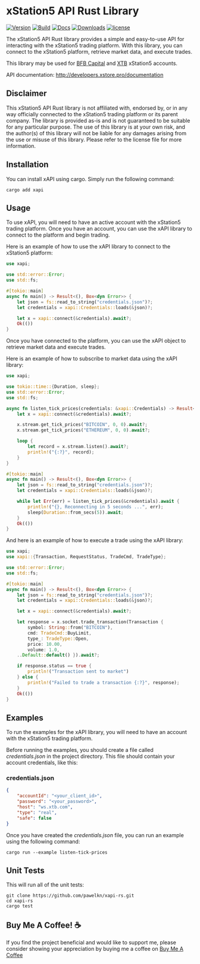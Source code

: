 # xStation5 API Rust Library

[![Version](https://img.shields.io/crates/v/xapi.svg)](https://crates.io/crates/xapi)
[![Build](https://img.shields.io/github/actions/workflow/status/pawelkn/xapi/test.yml)](https://github.com/pawelkn/xapi-rs/actions/workflows/test.yml)
[![Docs](https://img.shields.io/docsrs/xapi)](https://docs.rs/xapi)
[![Downloads](https://img.shields.io/crates/d/xapi.svg)](https://crates.io/crates/xapi)
[![license](https://img.shields.io/badge/license-MIT-blue)](https://github.com/pawelkn/xapi-rs/LICENSE)

The xStation5 API Rust library provides a simple and easy-to-use API for interacting with the xStation5 trading platform. With this library, you can connect to the xStation5 platform, retrieve market data, and execute trades.

This library may be used for [BFB Capital](https://bfb.capital) and [XTB](https://www.xtb.com) xStation5 accounts.

API documentation: <http://developers.xstore.pro/documentation>

## Disclaimer

This xStation5 API Rust library is not affiliated with, endorsed by, or in any way officially connected to the xStation5 trading platform or its parent company. The library is provided as-is and is not guaranteed to be suitable for any particular purpose. The use of this library is at your own risk, and the author(s) of this library will not be liable for any damages arising from the use or misuse of this library. Please refer to the license file for more information.

## Installation

You can install xAPI using cargo. Simply run the following command:

```shell
cargo add xapi
```

## Usage

To use xAPI, you will need to have an active account with the xStation5 trading platform. Once you have an account, you can use the xAPI library to connect to the platform and begin trading.

Here is an example of how to use the xAPI library to connect to the xStation5 platform:

```rust
use xapi;

use std::error::Error;
use std::fs;

#[tokio::main]
async fn main() -> Result<(), Box<dyn Error>> {
    let json = fs::read_to_string("credentials.json")?;
    let credentials = xapi::Credentials::loads(&json)?;

    let x = xapi::connect(&credentials).await?;
    Ok(())
}
```

Once you have connected to the platform, you can use the xAPI object to retrieve market data and execute trades.

Here is an example of how to subscribe to market data using the xAPI library:

```rust
use xapi;

use tokio::time::{Duration, sleep};
use std::error::Error;
use std::fs;

async fn listen_tick_prices(credentials: &xapi::Credentials) -> Result<(), xapi::Error> {
    let x = xapi::connect(&credentials).await?;

    x.stream.get_tick_prices("BITCOIN", 0, 0).await?;
    x.stream.get_tick_prices("ETHEREUM", 0, 0).await?;

    loop {
        let record = x.stream.listen().await?;
        println!("{:?}", record);
    }
}

#[tokio::main]
async fn main() -> Result<(), Box<dyn Error>> {
    let json = fs::read_to_string("credentials.json")?;
    let credentials = xapi::Credentials::loads(&json)?;

    while let Err(err) = listen_tick_prices(&credentials).await {
        println!("{}, Reconnecting in 5 seconds ...", err);
        sleep(Duration::from_secs(5)).await;
    }
    Ok(())
}
```

And here is an example of how to execute a trade using the xAPI library:

```rust
use xapi;
use xapi::{Transaction, RequestStatus, TradeCmd, TradeType};

use std::error::Error;
use std::fs;

#[tokio::main]
async fn main() -> Result<(), Box<dyn Error>> {
    let json = fs::read_to_string("credentials.json")?;
    let credentials = xapi::Credentials::loads(&json)?;

    let x = xapi::connect(&credentials).await?;

    let response = x.socket.trade_transaction(Transaction {
        symbol: String::from("BITCOIN"),
        cmd: TradeCmd::BuyLimit,
        type_: TradeType::Open,
        price: 10.00,
        volume: 1.0,
    ..Default::default() }).await?;

    if response.status == true {
        println!("Transaction sent to market")
    } else {
        println!("Failed to trade a transaction {:?}", response);
    }
    Ok(())
}
```

## Examples

To run the examples for the xAPI library, you will need to have an account with the xStation5 trading platform.

Before running the examples, you should create a file called _credentials.json_ in the project directory. This file should contain your account credentials, like this:

### credentials.json

```json
{
    "accountId": "<your_client_id>",
    "password": "<your_password>",
    "host": "ws.xtb.com",
    "type": "real",
    "safe": false
}
```

Once you have created the _credentials.json_ file, you can run an example using the following command:

```shell
cargo run --example listen-tick-prices
```

## Unit Tests

This will run all of the unit tests:

```shell
git clone https://github.com/pawelkn/xapi-rs.git
cd xapi-rs
cargo test
```

## Buy Me A Coffee! ☕

If you find the project beneficial and would like to support me, please consider showing your appreciation by buying me a coffee on [Buy Me A Coffee](https://buycoffee.to/pawelkn)
